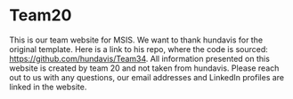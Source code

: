 # Team20
This is our team website for MSIS. We want to thank hundavis for the original template. Here is a link to his repo, where the code is sourced: https://github.com/hundavis/Team34. All information presented on this website is created by team 20 and not taken from hundavis. Please reach out to us with any questions, our email addresses and LinkedIn profiles are linked in the website.
